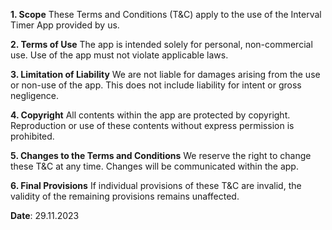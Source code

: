 **1. Scope**
These Terms and Conditions (T&C) apply to the use of the Interval Timer App provided by us.

**2. Terms of Use**
The app is intended solely for personal, non-commercial use. Use of the app must not violate applicable laws.

**3. Limitation of Liability**
We are not liable for damages arising from the use or non-use of the app. This does not include liability for intent or gross negligence.

**4. Copyright**
All contents within the app are protected by copyright. Reproduction or use of these contents without express permission is prohibited.

**5. Changes to the Terms and Conditions**
We reserve the right to change these T&C at any time. Changes will be communicated within the app.

**6. Final Provisions**
If individual provisions of these T&C are invalid, the validity of the remaining provisions remains unaffected.

**Date**: 29.11.2023